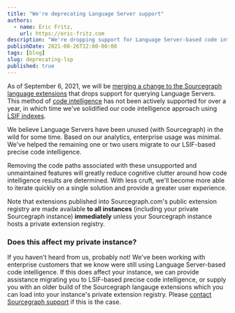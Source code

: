 ```yaml
---
title: "We're deprecating Language Server support"
authors:
  - name: Eric Fritz,
    url: https://eric-fritz.com
description: "We're dropping support for Language Server-based code intelligence from our product, effective 2021-09-06. Note that this will affect all instances that are not running a private extension registry, not just those upgrading to the current version of Sourcegraph."
publishDate: 2021-08-26T12:00-00:00
tags: [blog]
slug: deprecating-lsp
published: true
---
```


As of September 6, 2021, we will be [merging a change to the Sourcegraph language extensions](https://github.com/sourcegraph/code-intel-extensions/pull/664) that drops support for querying Language Servers. This method of [code intelligence](https://docs.sourcegraph.com/code_intelligence) has not been actively supported for over a year, in which time we've solidified our code intelligence approach using [LSIF indexes](https://docs.sourcegraph.com/code_intelligence/explanations/precise_code_intelligence).

We believe Language Servers have been unused (with Sourcegraph) in the wild for some time. Based on our analytics, enterprise usage was minimal. We've helped the remaining one or two users migrate to our LSIF-based precise code intelligence.

Removing the code paths associated with these unsupported and unmaintained features will greatly reduce cognitive clutter around how code intelligence results are determined. With less cruft, we'll become more able to iterate quickly on a single solution and provide a greater user experience.

Note that extensions published into Sourcegraph.com's public extension registry are made available **to all instances** (including your private Sourcegraph instance) **immediately** unless your Sourcegraph instance hosts a private extension registry.

### Does this affect my private instance?

If you haven't heard from us, probably not! We've been working with enterprise customers that we know were still using Language Server-based code intelligence. If this does affect your instance, we can provide assistance migrating you to LSIF-based precise code intelligence, or supply you with an older build of the Sourcegraph langauge extensions which you can load into your instance's private extension registry. Please [contact Sourcegraph support](https://about.sourcegraph.com/contact/) if this is the case.
